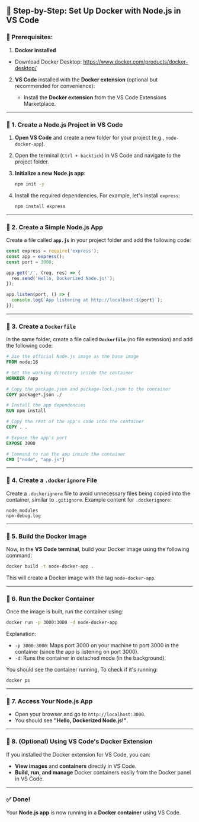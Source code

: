 ## 🐳 Step-by-Step: Set Up Docker with Node.js in VS Code

### 📝 Prerequisites:

1. **Docker installed**
- Download Docker Desktop: https://www.docker.com/products/docker-desktop/
2. **VS Code** installed with the **Docker extension** (optional but recommended for convenience):

   * Install the **Docker extension** from the VS Code Extensions Marketplace.

---

### 🔹 1. Create a Node.js Project in VS Code

1. **Open VS Code** and create a new folder for your project (e.g., `node-docker-app`).

2. Open the terminal (`Ctrl + backtick`) in VS Code and navigate to the project folder.

3. **Initialize a new Node.js app**:

   ```bash
   npm init -y
   ```

4. Install the required dependencies. For example, let's install `express`:

   ```bash
   npm install express
   ```

---

### 🔹 2. Create a Simple Node.js App

Create a file called **`app.js`** in your project folder and add the following code:

```js
const express = require('express');
const app = express();
const port = 3000;

app.get('/', (req, res) => {
  res.send('Hello, Dockerized Node.js!');
});

app.listen(port, () => {
  console.log(`App listening at http://localhost:${port}`);
});
```

---

### 🔹 3. Create a `Dockerfile`

In the same folder, create a file called **`Dockerfile`** (no file extension) and add the following code:

```Dockerfile
# Use the official Node.js image as the base image
FROM node:16

# Set the working directory inside the container
WORKDIR /app

# Copy the package.json and package-lock.json to the container
COPY package*.json ./

# Install the app dependencies
RUN npm install

# Copy the rest of the app's code into the container
COPY . .

# Expose the app's port
EXPOSE 3000

# Command to run the app inside the container
CMD ["node", "app.js"]
```

---

### 🔹 4. Create a `.dockerignore` File

Create a `.dockerignore` file to avoid unnecessary files being copied into the container, similar to `.gitignore`. Example content for `.dockerignore`:

```text
node_modules
npm-debug.log
```

---

### 🔹 5. Build the Docker Image

Now, in the **VS Code terminal**, build your Docker image using the following command:

```bash
docker build -t node-docker-app .
```

This will create a Docker image with the tag `node-docker-app`.

---

### 🔹 6. Run the Docker Container

Once the image is built, run the container using:

```bash
docker run -p 3000:3000 -d node-docker-app
```

Explanation:

* `-p 3000:3000`: Maps port 3000 on your machine to port 3000 in the container (since the app is listening on port 3000).
* `-d`: Runs the container in detached mode (in the background).

You should see the container running. To check if it's running:

```bash
docker ps
```

---

### 🔹 7. Access Your Node.js App

* Open your browser and go to `http://localhost:3000`.
* You should see **"Hello, Dockerized Node.js!"**.

---

### 🔹 8. (Optional) Using VS Code's Docker Extension

If you installed the Docker extension for VS Code, you can:

* **View images** and **containers** directly in VS Code.
* **Build, run, and manage** Docker containers easily from the Docker panel in VS Code.

---

### ✅ Done!

Your **Node.js app** is now running in a **Docker container** using VS Code.
